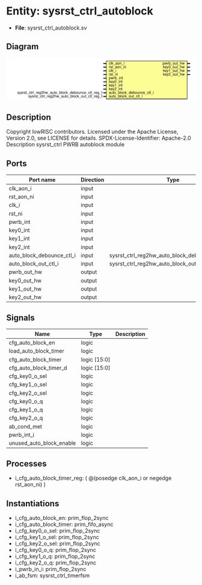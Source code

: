 # Entity: sysrst_ctrl_autoblock

- **File**: sysrst_ctrl_autoblock.sv
## Diagram

![Diagram](sysrst_ctrl_autoblock.svg "Diagram")
## Description

Copyright lowRISC contributors.
 Licensed under the Apache License, Version 2.0, see LICENSE for details.
 SPDX-License-Identifier: Apache-2.0
 Description sysrst_ctrl PWRB autoblock module
 
## Ports

| Port name                 | Direction | Type                                             | Description |
| ------------------------- | --------- | ------------------------------------------------ | ----------- |
| clk_aon_i                 | input     |                                                  |             |
| rst_aon_ni                | input     |                                                  |             |
| clk_i                     | input     |                                                  |             |
| rst_ni                    | input     |                                                  |             |
| pwrb_int                  | input     |                                                  |             |
| key0_int                  | input     |                                                  |             |
| key1_int                  | input     |                                                  |             |
| key2_int                  | input     |                                                  |             |
| auto_block_debounce_ctl_i | input     | sysrst_ctrl_reg2hw_auto_block_debounce_ctl_reg_t |             |
| auto_block_out_ctl_i      | input     | sysrst_ctrl_reg2hw_auto_block_out_ctl_reg_t      |             |
| pwrb_out_hw               | output    |                                                  |             |
| key0_out_hw               | output    |                                                  |             |
| key1_out_hw               | output    |                                                  |             |
| key2_out_hw               | output    |                                                  |             |
## Signals

| Name                     | Type         | Description |
| ------------------------ | ------------ | ----------- |
| cfg_auto_block_en        | logic        |             |
| load_auto_block_timer    | logic        |             |
| cfg_auto_block_timer     | logic [15:0] |             |
| cfg_auto_block_timer_d   | logic [15:0] |             |
| cfg_key0_o_sel           | logic        |             |
| cfg_key1_o_sel           | logic        |             |
| cfg_key2_o_sel           | logic        |             |
| cfg_key0_o_q             | logic        |             |
| cfg_key1_o_q             | logic        |             |
| cfg_key2_o_q             | logic        |             |
| ab_cond_met              | logic        |             |
| pwrb_int_i               | logic        |             |
| unused_auto_block_enable | logic        |             |
## Processes
- i_cfg_auto_block_timer_reg: ( @(posedge clk_aon_i or negedge rst_aon_ni) )
## Instantiations

- i_cfg_auto_block_en: prim_flop_2sync
- i_cfg_auto_block_timer: prim_fifo_async
- i_cfg_key0_o_sel: prim_flop_2sync
- i_cfg_key1_o_sel: prim_flop_2sync
- i_cfg_key2_o_sel: prim_flop_2sync
- i_cfg_key0_o_q: prim_flop_2sync
- i_cfg_key1_o_q: prim_flop_2sync
- i_cfg_key2_o_q: prim_flop_2sync
- i_pwrb_in_i: prim_flop_2sync
- i_ab_fsm: sysrst_ctrl_timerfsm
